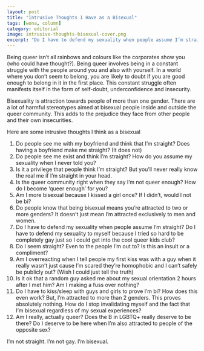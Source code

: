 ```yaml
---
layout: post
title: "Intrusive Thoughts I Have as a Bisexual"
tags: [wona, column]
category: editorial
image: intrusive-thoughts-bisexual-cover.png
excerpt: "Do I have to defend my sexuality when people assume I’m straight? Do I have to defend my sexuality to myself because I tried so hard to be completely gay just so I could get into the cool queer kids club?"
---
```


Being queer isn’t all rainbows and colours like the corporates show you (who could have thought?). Being queer involves being in a constant struggle with the people around you and also with yourself. In a world where you don’t seem to belong, you are likely to doubt if you are good enough to belong in it in the first place. This constant struggle often manifests itself in the form of self-doubt, underconfidence and insecurity. 

Bisexuality is attraction towards people of more than one gender. There are a lot of harmful stereotypes aimed at bisexual people inside and outside the queer community. This adds to the prejudice they face from other people and their own insecurities. 

Here are some intrusive thoughts I think as a bisexual

1. Do people see me with my boyfriend and think that I’m straight? Does having a boyfriend make me straight? (It does not)
2. Do people see me exist and think I’m straight? How do you assume my sexuality when I never told you? 
3. Is it a privilege that people think I’m straight? But you’ll never really know the real me if I’m straight in your head. 
4. Is the queer community right when they say I’m not queer enough? How do I become ‘queer enough’ for you?
5. Am I more bisexual because I kissed a girl once? If I didn’t, would I not be bi?
6. Do people know that being bisexual means you’re attracted to two or more genders? It doesn’t just mean I’m attracted exclusively to men and women.
7. Do I have to defend my sexuality when people assume I’m straight? Do I have to defend my sexuality to myself because I tried so hard to be completely gay just so I could get into the cool queer kids club?
8. Do I seem straight? Even to the people I’m out to? Is this an insult or a compliment?
9. Am I overreacting when I tell people my first kiss was with a guy when it really wasn’t just cause I’m scared they’re homophobic and I can’t safely be publicly out? (Wish I could just tell the truth)
10. Is it ok that a random guy asked me about my sexual orientation 2 hours after I met him? Am I making a fuss over nothing? 
11. Do I have to kiss/sleep with guys and girls to prove I’m bi? How does this even work? But, I’m attracted to more than 2 genders. This proves absolutely nothing. How do I stop invalidating myself and the fact that I’m bisexual regardless of my sexual experiences? 
12. Am I really, actually queer? Does the B in LGBTQ+ really deserve to be there? Do I deserve to be here when I’m also attracted to people of the opposite sex?

I’m not straight. I’m not gay. I’m bisexual.

